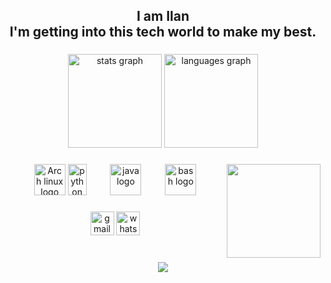 <h2 align="center">I am Ilan<br>I'm getting into this tech world to make my best.</h2>

###

<div align="center">
  <img src="https://github-readme-stats.vercel.app/api?username=Rynilan&hide_title=false&hide_rank=false&show_icons=true&include_all_commits=true&count_private=true&disable_animations=false&theme=dracula&locale=en&hide_border=false" height="150" alt="stats graph"  />
  <img src="https://github-readme-stats.vercel.app/api/top-langs?username=Rynilan&locale=en&hide_title=false&layout=compact&card_width=320&langs_count=5&theme=dracula&hide_border=false" height="150" alt="languages graph"  />
</div>

###

<img align="right" height="150" src="https://x0.at/NCEG.png"  />

###

<div align="center">
  <img src="https://raw.githubusercontent.com/gilbarbara/logos/main/logos/archlinux.svg" height="50" alt="Arch linux logo" />
  <img width="30  />
  <img src="https://cdn.jsdelivr.net/gh/devicons/devicon/icons/python/python-original.svg" height="50" alt="python logo"  />
  <img width="30" />
  <img src="https://cdn.jsdelivr.net/gh/devicons/devicon/icons/java/java-original.svg" height="50" alt="java logo"  />
  <img width="30" />
  <img src="https://cdn.jsdelivr.net/gh/devicons/devicon/icons/bash/bash-plain.svg" height="50" alt="bash logo"  />
</div>

###

<div align="center">
  <img src="https://img.shields.io/static/v1?message=Gmail&logo=gmail&label=&color=D14836&logoColor=white&labelColor=&style=flat" height="38" alt="gmail logo"  />
  <img src="https://img.shields.io/static/v1?message=Whatsapp&logo=whatsapp&label=&color=25D366&logoColor=white&labelColor=&style=flat" height="38" alt="whatsapp logo"  />
</div>

###

<br clear="both">

<div align="center">
  <img src="https://profile-counter.glitch.me/Rynilan/count.svg?"  />
</div>

###

